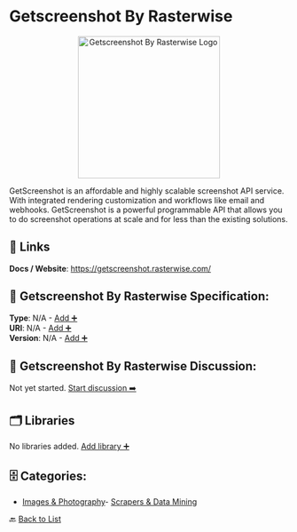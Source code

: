 # Getscreenshot By Rasterwise
<p align="center">
    <img width="256" src="https://raw.githubusercontent.com/apis-list/apis-list/main/apis/getscreenshot-by-rasterwise/logo_256x256.png" alt="Getscreenshot By Rasterwise Logo"/>
</p>
GetScreenshot is an affordable and highly scalable screenshot API service. With integrated rendering customization and workflows like email and webhooks. GetScreenshot is a powerful programmable API that allows you to do screenshot operations at scale and for less than the existing solutions.

##  🔗 Links
**Docs / Website**: https://getscreenshot.rasterwise.com/

## 🧬 Getscreenshot By Rasterwise Specification:
**Type**: N/A - [Add ➕](https://github.com/apis-list/apis-list/edit/main/apis.yaml#L7671)  
**URI**: N/A - [Add ➕](https://github.com/apis-list/apis-list/edit/main/apis.yaml#L7671)  
**Version**: N/A - [Add ➕](https://github.com/apis-list/apis-list/edit/main/apis.yaml#L7671)

## 💬 Getscreenshot By Rasterwise Discussion:
Not yet started. [Start discussion ➡️](https://github.com/apis-list/apis-list/discussions/new)

## 🗂️ Libraries

No libraries added. [Add library ➕](https://github.com/apis-list/apis-list/edit/main/apis.yaml#L7671)    


## 🗄️ Categories:
- [Images & Photography](https://github.com/apis-list/apis-list#images--photography-)- [Scrapers & Data Mining](https://github.com/apis-list/apis-list#scrapers--data-mining-)

🔙  [Back to List](https://github.com/apis-list/apis-list)

